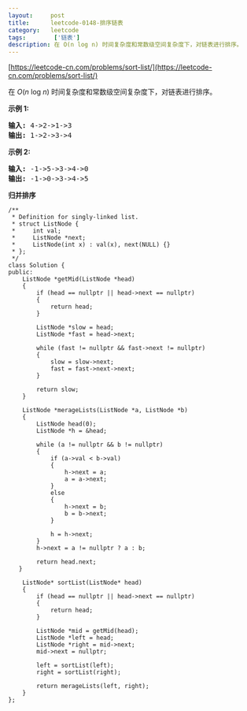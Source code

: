 ```yaml
---
layout:     post
title:      leetcode-0148-排序链表
category:   leetcode
tags:        ['链表']
description: 在 O(n log n) 时间复杂度和常数级空间复杂度下，对链表进行排序。
---
```


[https://leetcode-cn.com/problems/sort-list/](https://leetcode-cn.com/problems/sort-list/)

<div class="notranslate"><p>在&nbsp;<em>O</em>(<em>n</em>&nbsp;log&nbsp;<em>n</em>) 时间复杂度和常数级空间复杂度下，对链表进行排序。</p>

<p><strong>示例 1:</strong></p>

<pre><strong>输入:</strong> 4-&gt;2-&gt;1-&gt;3
<strong>输出:</strong> 1-&gt;2-&gt;3-&gt;4
</pre>

<p><strong>示例 2:</strong></p>

<pre><strong>输入:</strong> -1-&gt;5-&gt;3-&gt;4-&gt;0
<strong>输出:</strong> -1-&gt;0-&gt;3-&gt;4-&gt;5</pre>
</div>

<b>归并排序</b>

    /**
     * Definition for singly-linked list.
     * struct ListNode {
     *     int val;
     *     ListNode *next;
     *     ListNode(int x) : val(x), next(NULL) {}
     * };
     */
    class Solution {
    public:
        ListNode *getMid(ListNode *head)
        {
            if (head == nullptr || head->next == nullptr)
            {
                return head;
            }
    
            ListNode *slow = head;
            ListNode *fast = head->next;
    
            while (fast != nullptr && fast->next != nullptr)
            {
                slow = slow->next;
                fast = fast->next->next;
            }
    
            return slow;
        }
    
        ListNode *merageLists(ListNode *a, ListNode *b)
        {
            ListNode head(0);
            ListNode *h = &head;
    
            while (a != nullptr && b != nullptr)
            {
                if (a->val < b->val)
                {
                    h->next = a;
                    a = a->next;
                }
                else
                {
                    h->next = b;
                    b = b->next;
                }
    
                h = h->next;
            }
            h->next = a != nullptr ? a : b;
    
            return head.next;        
       }
    
        ListNode* sortList(ListNode* head)
        {
            if (head == nullptr || head->next == nullptr)
            {
                return head;
            }
    
            ListNode *mid = getMid(head);
            ListNode *left = head;
            ListNode *right = mid->next;
            mid->next = nullptr;
    
            left = sortList(left);
            right = sortList(right);
    
            return merageLists(left, right);
        }
    };
